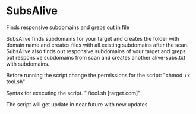 # SubsAlive
Finds responsive subdomains and greps out in file

SubsAlive finds subdomains for your target and creates the folder with domain name and creates files with all existing subdomains after the scan.
SubsAlive also finds out responsive subdomains of your target and greps out responsive subdomains from scan and creates another alive-subs.txt with subdomains.

Before running the script change the permissions for the script:
"chmod +x tool.sh"

Syntax for executing the script.
"./tool.sh [target.com]"

The script will get update in near future with new updates
